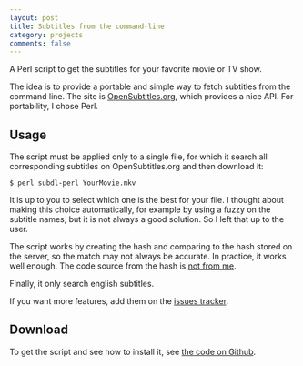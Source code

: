```yaml
---
layout: post
title: Subtitles from the command-line
category: projects
comments: false
---
```


A Perl script to get the subtitles for your favorite movie or TV show.
<!--more-->

The idea is to provide a portable and simple way to fetch subtitles from the
command line. The site is [OpenSubtitles.org](http://www.opensubtitles.org),
which provides a nice API. For portability, I chose Perl.

## Usage

The script must be applied only to a single file, for which it search all
corresponding subtitles on OpenSubtitles.org and then download it:

``` console
$ perl subdl-perl YourMovie.mkv
```

It is up to you to select which one is the best for your file. I thought about
making this choice automatically, for example by using a fuzzy on the subtitle
names, but it is not always a good solution. So I left that up to the user. 

The script works by creating the hash and comparing to the hash stored on the
server, so the match may not always be accurate. In practice, it works well
enough. The code source from the hash is [not from
me](http://trac.opensubtitles.org/projects/opensubtitles/wiki/HashSourceCodes).

Finally, it only search english subtitles. 

If you want more features, add them on the [issues
tracker](https://github.com/alexDarcy/subdl-perl/issues).

## Download

To get the script and see how to install it, see [the code on
Github](https://github.com/alexDarcy/subdl-perl).
